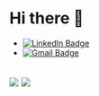 # Hi there 👋

<!--
Here are some ideas to get you started:

- 🔭 I’m currently working on ...
- 🌱 I’m currently learning ...
- 👯 I’m looking to collaborate on ...
- 🤔 I’m looking for help with ...
- 💬 Ask me about ...
- 📫 How to reach me: ...
- 😄 Pronouns: ...
- ⚡ Fun fact: ...
-->

- [![LinkedIn Badge](https://img.shields.io/badge/-Weslety%Guerra-blue?style=flat-square&logo=Linkedin&logoColor=white&link=https://www.linkedin.com/in/wesleyguerra09/)](https://https://www.linkedin.com/in/wesleyguerra09/)
- [![Gmail Badge](https://img.shields.io/badge/-wesleyguerra9@gmail.com-c14438?style=flat-square&logo=Gmail&logoColor=white&link=mailto:tayrone.contatogmail.com)](mailto:tayrone.contatogmail.com)


## <img align="center" src="https://github-readme-stats.vercel.app/api?username=wesleygmssa&count_private=true&show_icons=true&theme=radical" />  <img align="center" src="https://github-readme-stats.vercel.app/api/top-langs/?username=wesleygmssa&theme=tokyonight&layout=default" />

<!--
**CoderTayrone/CoderTayrone** is a ✨ _special_ ✨ repository because its `README.md` (this file) appears on your GitHub profile.
